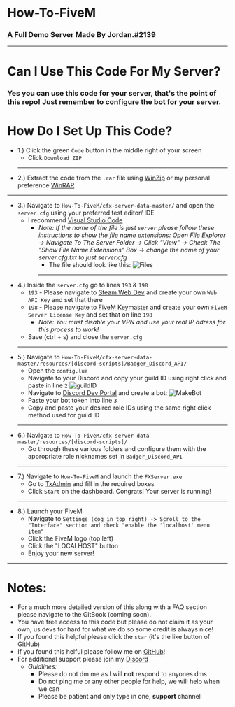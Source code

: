 #  How-To-FiveM
### A Full Demo Server Made By Jordan.#2139
---
# Can I Use This Code For My Server?
### Yes you can use this code for your server, that's the point of this repo! Just remember to configure the bot for your server.

# How Do I Set Up This Code?
- 1.) Click the green `Code` button in the middle right of your screen
  - Click `Download ZIP`
  ---
- 2.) Extract the code from the `.rar` file using [WinZip](https://download.winzip.com/gl/gad/winzip25.exe) or my personal preference [WinRAR](https://www.rarlab.com/download.htm)
---
- 3.) Navigate to `How-To-FiveM/cfx-server-data-master/` and open the `server.cfg` using your preferred test editor/ IDE
  - I recommend [Visual Studio Code](https://code.visualstudio.com/download)
    - *Note: If the name of the file is just `server` please follow these instructions to show the file name extensions: Open File Explorer -> Navigate To The Server Folder -> Click "View" -> Check The "Show File Name Extensions" Box -> change the name of your server.cfg.txt to just server.cfg*
      - The file should look like this: ![Files](https://i.imgur.com/9fnQaGl.png)
      ---
- 4.) Inside the `server.cfg` go to lines `193` & `198`
  - `193` - Please navigate to [Steam Web Dev](https://steamcommunity.com/dev/apikey) and create your own `Web API Key` and set that there
  - `198` - Please navigate to [FiveM Keymaster](https://keymaster.fivem.net/) and create your own `FiveM Server License Key` and set that on line `198`
    - *Note: You must disable your VPN and use your real IP adress for this process to work!*
  - Save (ctrl + s) and close the `server.cfg`
  ---
- 5.) Navigate to `How-To-FiveM/cfx-server-data-master/resources/[discord-scripts]/Badger_Discord_API/`
  - Open the `config.lua`
  - Navigate to your Discord and copy your guild ID using right click and paste in line `2`
  ![guildID](https://im4.ezgif.com/tmp/ezgif-4-f1a81125e264.gif)
  - Navigate to [Discord Dev Portal](https://discord.com/developers) and create a bot:
    ![MakeBot](https://im4.ezgif.com/tmp/ezgif-4-50d0c15de76b.gif)
  - Paste your bot token into line `3`
  - Copy and paste your desired role IDs using the same right click method used for guild ID
  ---
- 6.) Navigate to `How-To-FiveM/cfx-server-data-master/resources/[discord-scripts]/`
  - Go through these various folders and configure them with the appropriate role nicknames set in `Badger_Discord_API`
  ---
- 7.) Navigate to `How-To-FiveM` and launch the `FXServer.exe`
  - Go to [TxAdmin](http://localhost:40120/) and fill in the required boxes
  - Click `Start` on the dashboard. Congrats! Your server is running!
  ---
- 8.) Launch your FiveM
  - Navigate to `Settings (cog in top right) -> Scroll to the "Interface" section and check "enable the 'localhost' menu item"`
  - Click the FiveM logo (top left) 
  - Click the "LOCALHOST" button
  - Enjoy your new server!
---
# Notes:
- For a much more detailed version of this along with a FAQ section please navigate to the GitBook (coming soon). 
- You have free access to this code but please do not claim it as your own, us devs for hard for what we do so some credit is always nice!
- If you found this helpful please click the `star` (it's the like button of GitHub)
- If you found this helful please follow me on [GitHub](https://github.com/Jordan2139)!
- For additional support please join my [Discord](https://discord.gg/4MqR5vz)
  - *Guidlines:* 
    - Please do not dm me as I will __not__ respond to anyones dms
    - Do not ping me or any other people for help, we will help when we can
    - Please be patient and only type in one, **support** channel

